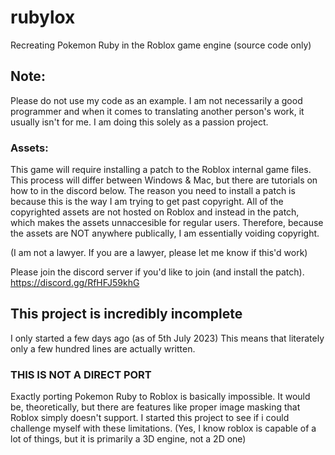 # rubylox
Recreating Pokemon Ruby in the Roblox game engine (source code only)

## Note:
Please do not use my code as an example. I am not necessarily a good programmer and when it comes to translating another person's work, it usually isn't for me. I am doing this solely as a passion project.

### Assets:
This game will require installing a patch to the Roblox internal game files. This process will differ between Windows & Mac, but there are tutorials on how to in the discord below.
The reason you need to install a patch is because this is the way I am trying to get past copyright. All of the copyrighted assets are not hosted on Roblox and instead in the patch, which makes the assets unnaccesible for regular users. Therefore, because the assets are NOT anywhere publically, I am essentially voiding copyright.

(I am not a lawyer. If you are a lawyer, please let me know if this'd work)

Please join the discord server if you'd like to join (and install the patch).
https://discord.gg/RfHFJ59khG

## This project is incredibly incomplete
I only started a few days ago (as of 5th July 2023)
This means that literately only a few hundred lines are actually written.

### THIS IS NOT A DIRECT PORT
Exactly porting Pokemon Ruby to Roblox is basically impossible. It would be, theoretically, but there are features like proper image masking that Roblox simply doesn't support. I started this project to see if i could challenge myself with these limitations. (Yes, I know roblox is capable of a lot of things, but it is primarily a 3D engine, not a 2D one)
